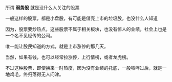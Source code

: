 所谓 **弱势股** 就是没什么人关注的股票

一般这样的股票，都是小盘股，有可能是借壳上市的垃圾股，也没什么人知道

因为，股票要炒热点，这些股票不属于相关板块，也没有惊人的业绩，社会上也是一个名不见经传的公司。

唯一能让股民知道的方式，就是上市涨停的那几天。

当然，如果有钱，也可以经常拉涨停，上行情榜，或者龙虎榜。

不过这种股票，即使换来一时热度，因为没有业绩的托底，一般喧哗过后，就是一地鸡毛，终归落得无人问津。